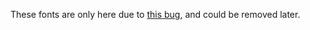 These fonts are only here due to [this bug](https://github.com/vercel/satori/issues/162), and could be removed later.